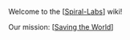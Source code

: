 Welcome to the [[Spiral-Labs]] wiki! 

Our mission: [[Saving the World]]  

[//begin]: # "Autogenerated link references for markdown compatibility"
[Spiral-Labs]: Spiral-Labs "Spiral Labs"
[Saving the World]: saving-the-world "Saving the World"
[//end]: # "Autogenerated link references"